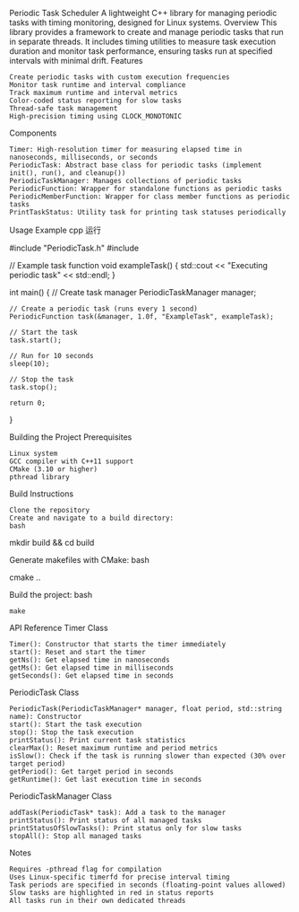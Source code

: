 Periodic Task Scheduler
A lightweight C++ library for managing periodic tasks with timing monitoring, designed for Linux systems.
Overview
This library provides a framework to create and manage periodic tasks that run in separate threads. It includes timing utilities to measure task execution duration and monitor task performance, ensuring tasks run at specified intervals with minimal drift.
Features

    Create periodic tasks with custom execution frequencies
    Monitor task runtime and interval compliance
    Track maximum runtime and interval metrics
    Color-coded status reporting for slow tasks
    Thread-safe task management
    High-precision timing using CLOCK_MONOTONIC

Components

    Timer: High-resolution timer for measuring elapsed time in nanoseconds, milliseconds, or seconds
    PeriodicTask: Abstract base class for periodic tasks (implement init(), run(), and cleanup())
    PeriodicTaskManager: Manages collections of periodic tasks
    PeriodicFunction: Wrapper for standalone functions as periodic tasks
    PeriodicMemberFunction: Wrapper for class member functions as periodic tasks
    PrintTaskStatus: Utility task for printing task statuses periodically

Usage Example
cpp
运行

#include "PeriodicTask.h"
#include <iostream>

// Example task function
void exampleTask() {
    std::cout << "Executing periodic task" << std::endl;
}

int main() {
    // Create task manager
    PeriodicTaskManager manager;

    // Create a periodic task (runs every 1 second)
    PeriodicFunction task(&manager, 1.0f, "ExampleTask", exampleTask);

    // Start the task
    task.start();

    // Run for 10 seconds
    sleep(10);

    // Stop the task
    task.stop();

    return 0;
}

Building the Project
Prerequisites

    Linux system
    GCC compiler with C++11 support
    CMake (3.10 or higher)
    pthread library

Build Instructions

    Clone the repository
    Create and navigate to a build directory:
    bash

mkdir build && cd build


Generate makefiles with CMake:
bash

cmake ..


Build the project:
bash

    make


API Reference
Timer Class

    Timer(): Constructor that starts the timer immediately
    start(): Reset and start the timer
    getNs(): Get elapsed time in nanoseconds
    getMs(): Get elapsed time in milliseconds
    getSeconds(): Get elapsed time in seconds

PeriodicTask Class

    PeriodicTask(PeriodicTaskManager* manager, float period, std::string name): Constructor
    start(): Start the task execution
    stop(): Stop the task execution
    printStatus(): Print current task statistics
    clearMax(): Reset maximum runtime and period metrics
    isSlow(): Check if the task is running slower than expected (30% over target period)
    getPeriod(): Get target period in seconds
    getRuntime(): Get last execution time in seconds

PeriodicTaskManager Class

    addTask(PeriodicTask* task): Add a task to the manager
    printStatus(): Print status of all managed tasks
    printStatusOfSlowTasks(): Print status only for slow tasks
    stopAll(): Stop all managed tasks

Notes

    Requires -pthread flag for compilation
    Uses Linux-specific timerfd for precise interval timing
    Task periods are specified in seconds (floating-point values allowed)
    Slow tasks are highlighted in red in status reports
    All tasks run in their own dedicated threads
